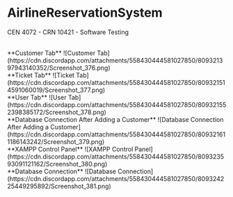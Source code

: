 # AirlineReservationSystem
CEN 4072 - CRN 10421 - Software Testing

</br>
**Customer Tab**
![Customer Tab](https://cdn.discordapp.com/attachments/558430444581027850/809321397943140352/Screenshot_376.png)

</br>
**Ticket Tab**
![Ticket Tab](https://cdn.discordapp.com/attachments/558430444581027850/809321514591060019/Screenshot_377.png)

</br>
**User Tab**
![User Tab](https://cdn.discordapp.com/attachments/558430444581027850/809321552398385172/Screenshot_378.png)

</br>
**Database Connection After Adding a Customer**
![Database Connection After Adding a Customer](https://cdn.discordapp.com/attachments/558430444581027850/809321611186143242/Screenshot_379.png)

</br>
**XAMPP Control Panel**
![XAMPP Control Panel](https://cdn.discordapp.com/attachments/558430444581027850/809323593091121162/Screenshot_380.png)

</br>
**Database Connection**
![Database Connection](https://cdn.discordapp.com/attachments/558430444581027850/809324225449295892/Screenshot_381.png)


